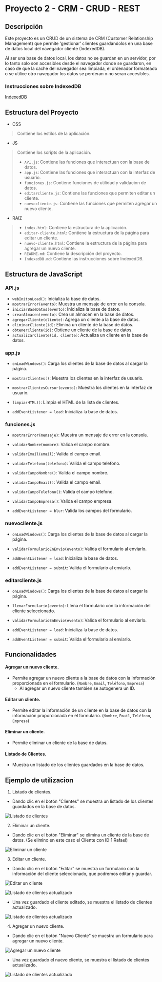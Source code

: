 # Proyecto 2 - CRM - CRUD - REST

## Descripción

Este proyecto es un CRUD de un sistema de CRM (Customer Relationship Management) que permite 'gestionar' clientes guardandolos en una base de datos local del navegador cliente (IndexedDB).

Al ser una base de datos local, los datos no se guardan en un servidor, por lo tanto solo son accesibles desde el navegador donde se guardaron, en caso de que la cache del navegador sea limpiada, el ordenador formateado o se utilice otro navegador los datos se perderan o no seran accesibles.

### Instrucciones sobre IndexedDB

[IndexedDB](./IndexedDB.md)

## Estructura del Proyecto

- CSS
> Contiene los estilos de la aplicación.
- JS
> Contiene los scripts de la aplicación.
> - `API.js`: Contiene las funciones que interactuan con la base de datos.
> - `app.js`: Contiene las funciones que interactuan con la interfaz de usuario.
> - `funciones.js`: Contiene funciones de utilidad y validacion de datos.
> - `editarcliente.js`: Contiene las funciones que permiten editar un cliente.
> - `nuevocliente.js`: Contiene las funciones que permiten agregar un nuevo cliente.
- RAIZ
> - `index.html`: Contiene la estructura de la aplicación.
> - `editar-cliente.html`: Contiene la estructura de la página para editar un cliente.
> - `nuevo-cliente.html`: Contiene la estructura de la página para agregar un nuevo cliente.
> - `README.md`: Contiene la descripción del proyecto.
> - `IndexedDB.md`: Contiene las instrucciones sobre IndexedDB.

## Estructura de JavaScript

### API.js

- ``webInitonLoad()``: Inicializa la base de datos.
- ``mostrarError(evento)``: Muestra un mensaje de error en la consola.
- ``iniciarBaseDatos(evento)``: Inicializa la base de datos.
- ``crearAlmacen(evento)``: Crea un almacen en la base de datos.
- ``agregarCliente(cliente)``: Agrega un cliente a la base de datos.
- ``eliminarCliente(id)``: Elimina un cliente de la base de datos.
- ``obtenerCliente(id)``: Obtiene un cliente de la base de datos.
- ``actualizarCliente(id, cliente)``: Actualiza un cliente en la base de datos.

### app.js

- ``onLoadWindows()``: Carga los clientes de la base de datos al cargar la página.
- ``mostrarClientes()``: Muestra los clientes en la interfaz de usuario.
- ``mostrarClientesCursor(evento)``: Muestra los clientes en la interfaz de usuario.
- ``limpiarHTML()``: Limpia el HTML de la lista de clientes.

- ``addEventListener = load``: Inicializa la base de datos.

### funciones.js

- ``mostrarError(mensaje)``: Muestra un mensaje de error en la consola.
- ``validarNombre(nombre)``: Valida el campo nombre.
- ``validarEmail(email)``: Valida el campo email.
- ``validarTelefono(telefono)``: Valida el campo telefono.
- ``validarCampoNombre()``: Valida el campo nombre.
- ``validarCampoEmail()``: Valida el campo email.
- ``validarCampoTelefono()``: Valida el campo telefono.
- ``validarCampoEmpresa()``: Valida el campo empresa.

- ``addEventListener = blur``: Valida los campos del formulario.

### nuevocliente.js

- ``onLoadWindows()``: Carga los clientes de la base de datos al cargar la página.
- ``validarFormularioEnEnvio(evento)``: Valida el formulario al enviarlo.

- ``addEventListener = load``: Inicializa la base de datos.
- ``addEventListener = submit``: Valida el formulario al enviarlo.

### editarcliente.js

- ``onLoadWindows()``: Carga los clientes de la base de datos al cargar la página.
- ``llenarFormulario(evento)``: Llena el formulario con la información del cliente seleccionado.
- ``validarFormularioEnEnvio(evento)``: Valida el formulario al enviarlo.

- ``addEventListener = load``: Inicializa la base de datos.
- ``addEventListener = submit``: Valida el formulario al enviarlo.

## Funcionalidades

#### Agregar un nuevo cliente.
- Permite agregar un nuevo cliente a la base de datos con la información proporcionada en el formulario. (``Nombre``, ``Email``, ``Teléfono``, ``Empresa``)
  - Al agregar un nuevo cliente tambien se autogenera un ID.

#### Editar un cliente.
- Permite editar la información de un cliente en la base de datos con la información proporcionada en el formulario. (``Nombre``, ``Email``, ``Teléfono``, ``Empresa``)

#### Eliminar un cliente.
- Permite eliminar un cliente de la base de datos.

#### Listado de Clientes.
- Muestra un listado de los clientes guardados en la base de datos.

## Ejemplo de utilizacion

1. Listado de clientes.

- Dando clic en el botón "Clientes" se muestra un listado de los clientes guardados en la base de datos.

![Listado de clientes](./img/listarClientes.png)

2. Eliminar un cliente.

- Dando clic en el botón "Eliminar" se elimina un cliente de la base de datos. (Se elimino en este caso el Cliente con ID 1 Rafael)

![Eliminar un cliente](./img/eliminarCliente.png)

3. Editar un cliente.

- Dando clic en el botón "Editar" se muestra un formulario con la información del cliente seleccionado, que podremos editar y guardar.

![Editar un cliente](./img/editarCliente.png)

![Listado de clientes actualizado](./img/clienteEditado.png)

- Una vez guardado el cliente editado, se muestra el listado de clientes actualizado.

![Listado de clientes actualizado](./img/listaEditada.png)

4. Agregar un nuevo cliente.

- Dando clic en el botón "Nuevo Cliente" se muestra un formulario para agregar un nuevo cliente.

![Agregar un nuevo cliente](./img/agregarCliente.png)

- Una vez guardado el nuevo cliente, se muestra el listado de clientes actualizado.

![Listado de clientes actualizado](./img/clienteAgregado.png)